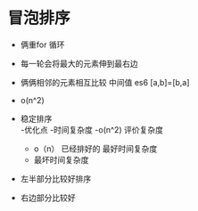 # 冒泡排序 

- 俩重for 循环
- 每一轮会将最大的元素伸到最右边 
- 俩俩相邻的元素相互比较   中间值  es6  [a,b]=[b,a] 
- o(n^2)
- 稳定排序  
-优化点
-时间复杂度
    -o(n^2) 评价复杂度
    - o（n） 已经排好的   最好时间复杂度
    - 最坏时间复杂度


- 左半部分比较好排序
- 右边部分比较好